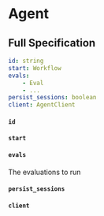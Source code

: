 # Agent



## Full Specification

```yaml
id: string
start: Workflow
evals: 
	- Eval
	- ...
persist_sessions: boolean
client: AgentClient
```

#### `id`


#### `start`


#### `evals`

The evaluations to run

#### `persist_sessions`


#### `client`



